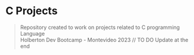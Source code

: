 # C Projects
> Repository created to work on projects related to C programming Language <br>
Holberton Dev Bootcamp - Montevideo 2023
// TO DO
Update at the end
